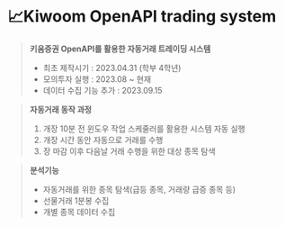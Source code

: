 # 📈Kiwoom OpenAPI trading system
> **키움증권 OpenAPI를 활용한 자동거래 트레이딩 시스템**
> - 최초 제작시기 : 2023.04.31 (학부 4학년)
> - 모의투자 실행 : 2023.08 ~ 현재
> - 데이터 수집 기능 추가 : 2023.09.15

> **자동거래 동작 과정**
> 1. 개장 10분 전 윈도우 작업 스케줄러를 활용한 시스템 자동 실행
> 2. 개장 시간 동안 자동으로 거래를 수행
> 3. 장 마감 이후 다음날 거래 수행을 위한 대상 종목 탐색
 
> **분석기능**
> - 자동거래를 위한 종목 탐색(급등 종목, 거래량 급증 종목 등)
> - 선물거래 1분봉 수집
> - 개별 종목 데이터 수집
